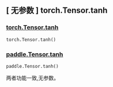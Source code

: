 ## [ 无参数 ] torch.Tensor.tanh

### [torch.Tensor.tanh](https://pytorch.org/docs/1.13/generated/torch.Tensor.tanh.html#torch.Tensor.tanh)

```
torch.Tensor.tanh()
```

### [paddle.Tensor.tanh](https://www.paddlepaddle.org.cn/documentation/docs/zh/api/paddle/Tensor_cn.html#tanh-name-none)

```
paddle.Tensor.tanh()
```

两者功能一致,无参数。
